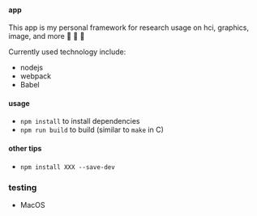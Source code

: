 #### app

This app is my personal framework for research usage on hci, graphics, image, and more :tada: :tada: :tada:

Currently used technology include:

* nodejs
* webpack
* Babel

#### usage

* `npm install` to install dependencies
* `npm run build` to build (similar to `make` in C)

#### other tips

* `npm install XXX --save-dev`

### testing

* MacOS
